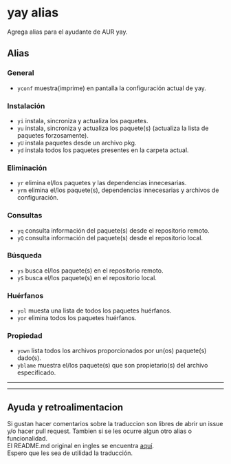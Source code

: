 yay alias
======

Agrega alias para el ayudante de AUR yay.

Alias
-------

### General

  * `yconf` muestra(imprime) en pantalla la configuración actual de yay.

### Instalación

  * `yi` instala, sincroniza y actualiza los paquetes.
  * `yu` instala, sincroniza y actualiza los paquete(s) (actualiza la lista de paquetes forzosamente).
  * `yU` instala paquetes desde un archivo pkg.
  * `yd` instala todos los paquetes presentes en la carpeta actual.

### Eliminación

  * `yr`  elimina el/los paquetes y las dependencias innecesarias.
  * `yrm` elimina el/los paquete(s), dependencias innecesarias y archivos de configuración.

### Consultas

  * `yq` consulta información del paquete(s) desde el repositorio remoto.
  * `yQ` consulta información del paquete(s) desde el repositorio local.

### Búsqueda

  * `ys` busca el/los paquete(s) en el repositorio remoto.
  * `yS` busca el/los paquete(s) en el repositorio local.

### Huérfanos

  * `yol` muesta una lista de todos los paquetes huérfanos.
  * `yor` elimina todos los paquetes huérfanos.

### Propiedad

  * `yown`   lista todos los archivos proporcionados por un(os) paquete(s) dado(s).
  * `yblame` muestra el/los paquete(s) que son propietario(s) del archivo especificado.
  
  
----
----

## Ayuda y retroalimentacion

Si gustan hacer comentarios sobre la traduccion son libres de abrir un issue y/o hacer pull request. Tambien si se les ocurre algun otro alias o funcionalidad.  
El README.md original en ingles se encuentra [aquí](README.md).  
Espero que les sea de utilidad la traducción.
